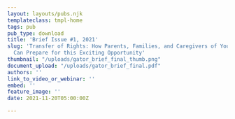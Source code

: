 ```yaml
---
layout: layouts/pubs.njk
templateclass: tmpl-home
tags: pub
pub_type: download
title: 'Brief Issue #1, 2021'
slug: 'Transfer of Rights: How Parents, Families, and Caregivers of Youth with IDD
  Can Prepare for this Exciting Opportunity'
thumbnail: "/uploads/gator_brief_final_thumb.png"
document_upload: "/uploads/gator_brief_final.pdf"
authors: ''
link_to_video_or_webinar: ''
embed: ''
feature_image: ''
date: 2021-11-20T05:00:00Z

---
```


